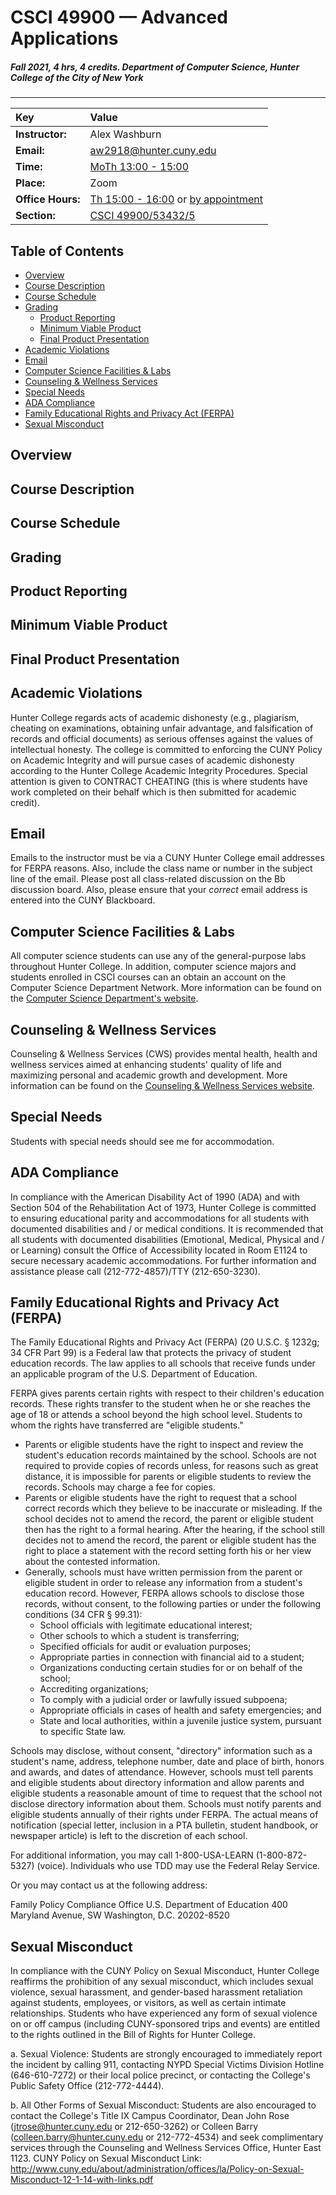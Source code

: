 # CSCI 49900 — Advanced Applications

##### Fall 2021, 4 hrs, 4 credits. Department of Computer Science, Hunter College of the City of New York

---

 | Key | Value |
 |:------------------|:-|
 | **Instructor:**   | Alex Washburn |
 | **Email:**        | [aw2918@hunter.cuny.edu][email] |
 | **Time:**         | [MoTh 13:00 - 15:00][class-time] |
 | **Place:**        | Zoom |
 | **Office Hours:** | [Th 15:00 - 16:00][office-time] or [by appointment][email]
 | **Section:**      | [CSCI 49900/53432/5][course-description]

## Table of Contents

  * [Overview](#Overview)
  * [Course Description](#course-description)
  * [Course Schedule](#outline-and-schedule-of-course-topics)
  * [Grading](#grading)
     * [Product Reporting](#product-reporting)
     * [Minimum Viable Product](#minimum-viable-product)
     * [Final Product Presentation](#final-product-presentation)
  * [Academic Violations](#academic-violations)
  * [Email](#email)
  * [Computer Science Facilities &amp; Labs](#computer-science-facilities--labs)
  * [Counseling &amp; Wellness Services](#counseling--wellness-services)
  * [Special Needs](#special-needs)
  * [ADA Compliance](#ada-compliance)
  * [Family Educational Rights and Privacy Act (FERPA)](#family-educational-rights-and-privacy-act-ferpa)
  * [Sexual Misconduct](#sexual-misconduct)
 
## Overview

## Course Description

## Course Schedule

## Grading

## Product Reporting

## Minimum Viable Product

## Final Product Presentation

## Academic Violations

Hunter College regards acts of academic dishonesty (e.g., plagiarism, cheating on examinations, obtaining unfair advantage, and falsification of records and official documents) as serious offenses against the values of intellectual honesty. The college is committed to enforcing the CUNY Policy on Academic Integrity and will pursue cases of academic dishonesty according to the Hunter College Academic Integrity Procedures. Special attention is given to CONTRACT CHEATING (this is where students have work completed on their behalf which is then submitted for academic credit).

## Email

Emails to the instructor must be via a CUNY Hunter College email addresses for FERPA reasons. Also, include the class name or number in the subject line of the email. Please post all class-related discussion on the Bb discussion board. Also, please ensure that your *correct* email address is entered into the CUNY Blackboard.

## Computer Science Facilities & Labs 

All computer science students can use any of the general-purpose labs throughout Hunter College. In addition, computer science majors and students enrolled in CSCI courses can an obtain an account on the Computer Science Department Network. More information can be found on the [Computer Science Department's website](http://www.hunter.cuny.edu/csci/about-cs/computer-science-facilities-labs).

## Counseling & Wellness Services

Counseling & Wellness Services (CWS) provides mental health, health and wellness services aimed at enhancing students' quality of life and maximizing personal and academic growth and development. More information can be found on the [Counseling & Wellness Services website](http://www.hunter.cuny.edu/studentservices/counseling-and-wellness).

## Special Needs

Students with special needs should see me for accommodation.

## ADA Compliance

In compliance with the American Disability Act of 1990 (ADA) and with Section 504 of the Rehabilitation Act of 1973, Hunter College is committed to ensuring educational parity and accommodations for all students with documented disabilities and / or medical conditions. It is recommended that all students with documented disabilities (Emotional, Medical, Physical and / or Learning) consult the Office of Accessibility located in Room E1124 to secure necessary academic accommodations. For further information and assistance please call (212-772-4857)/TTY (212-650-3230).

## Family Educational Rights and Privacy Act (FERPA) 

The Family Educational Rights and Privacy Act (FERPA) (20 U.S.C. § 1232g; 34 CFR Part 99) is a Federal law that protects the privacy of student education records. The law applies to all schools that receive funds under an applicable program of the U.S. Department of Education.

FERPA gives parents certain rights with respect to their children's education records. These rights transfer to the student when he or she reaches the age of 18 or attends a school beyond the high school level. Students to whom the rights have transferred are "eligible students."

- Parents or eligible students have the right to inspect and review the student's education records maintained by the school. Schools are not required to provide copies of records unless, for reasons such as great distance, it is impossible for parents or eligible students to review the records. Schools may charge a fee for copies.
- Parents or eligible students have the right to request that a school correct records which they believe to be inaccurate or misleading. If the school decides not to amend the record, the parent or eligible student then has the right to a formal hearing. After the hearing, if the school still decides not to amend the record, the parent or eligible student has the right to place a statement with the record setting forth his or her view about the contested information.
- Generally, schools must have written permission from the parent or eligible student in order to release any information from a student's education record. However, FERPA allows schools to disclose those records, without consent, to the following parties or under the following conditions (34 CFR § 99.31):
    - School officials with legitimate educational interest;
    - Other schools to which a student is transferring;
    - Specified officials for audit or evaluation purposes;
    - Appropriate parties in connection with financial aid to a student;
    - Organizations conducting certain studies for or on behalf of the school;
    - Accrediting organizations;
    - To comply with a judicial order or lawfully issued subpoena; 
    - Appropriate officials in cases of health and safety emergencies; and
    - State and local authorities, within a juvenile justice system, pursuant to specific State law.

Schools may disclose, without consent, "directory" information such as a student's name, address, telephone number, date and place of birth, honors and awards, and dates of attendance. However, schools must tell parents and eligible students about directory information and allow parents and eligible students a reasonable amount of time to request that the school not disclose directory information about them. Schools must notify parents and eligible students annually of their rights under FERPA. The actual means of notification (special letter, inclusion in a PTA bulletin, student handbook, or newspaper article) is left to the discretion of each school.

For additional information, you may call 1-800-USA-LEARN (1-800-872-5327) (voice). Individuals who use TDD may use the Federal Relay Service.

Or you may contact us at the following address:

Family Policy Compliance Office
U.S. Department of Education
400 Maryland Avenue, SW
Washington, D.C. 20202-8520

## Sexual Misconduct

In compliance with the CUNY Policy on Sexual Misconduct, Hunter College reaffirms the prohibition of any sexual misconduct, which includes sexual violence, sexual harassment, and gender-based harassment retaliation against students, employees, or visitors, as well as certain intimate relationships. Students who have experienced any form of sexual violence on or off campus (including CUNY-sponsored trips and events) are entitled to the rights outlined in the Bill of Rights for Hunter College.

a. Sexual Violence: Students are strongly encouraged to immediately report the incident by calling 911, contacting NYPD Special Victims Division Hotline (646-610-7272) or their local police precinct, or contacting the College's Public Safety Office (212-772-4444).

b. All Other Forms of Sexual Misconduct: Students are also encouraged to contact the College's Title IX Campus Coordinator, Dean John Rose (jtrose@hunter.cuny.edu or 212-650-3262) or Colleen Barry (colleen.barry@hunter.cuny.edu or 212-772-4534) and seek complimentary services through the Counseling and Wellness Services Office, Hunter East 1123. CUNY Policy on Sexual Misconduct Link: http://www.cuny.edu/about/administration/offices/la/Policy-on-Sexual-Misconduct-12-1-14-with-links.pdf


[course-description]: http://catalog.hunter.cuny.edu/search_advanced.php?cur_cat_oid=43&ecpage=1&cpage=1&ppage=1&pcpage=1&spage=1&tpage=1&search_database=Search&filter%5Bkeyword%5D=CSCI+49900&filter%5Bexact_match%5D=1&filter%5B3%5D=1&filter%5B31%5D=1
[course-description2]: http://www.hunter.cuny.edu/csci/curriculum/hunter-college-computer-science-courses-and#cs493
[email]: mailto:aw2918@hunter.cuny.edu
[zoom]: link-later
[class-time]: https://time.is/compare/0100PM_in_New_York
[office-time]: https://time.is/compare/0300PM_in_New_York
